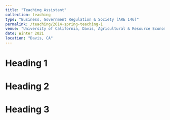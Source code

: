 ```yaml
---
title: "Teaching Assistant"
collection: teaching
type: "Business, Government Regulation & Society (ARE 146)"
permalink: /teaching/2014-spring-teaching-1
venue: "University of California, Davis, Agricultural & Resource Economics"
date: Winter 2021
location: "Davis, CA"
---
```


Heading 1
======

Heading 2
======

Heading 3
======